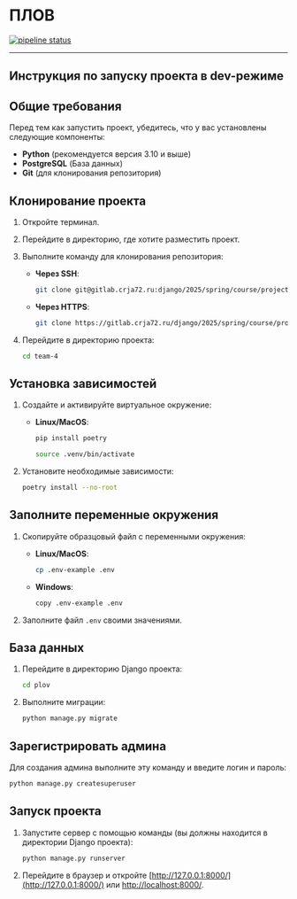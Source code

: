# ПЛОВ

[![pipeline status](https://gitlab.crja72.ru/django/2025/spring/course/projects/team-4/badges/main/pipeline.svg)](https://gitlab.crja72.ru/django/2025/spring/course/projects/team-4/commits/main)

---

## Инструкция по запуску проекта в dev-режиме

## Общие требования

Перед тем как запустить проект, убедитесь, что у вас установлены следующие компоненты:

- **Python** (рекомендуется версия 3.10 и выше)
- **PostgreSQL** (База данных)
- **Git** (для клонирования репозитория)

## Клонирование проекта

1. Откройте терминал.
2. Перейдите в директорию, где хотите разместить проект.
3. Выполните команду для клонирования репозитория:
   - **Через SSH**:

     ```bash
     git clone git@gitlab.crja72.ru:django/2025/spring/course/projects/team-4.git
     ```

   - **Через HTTPS**:

     ```bash
     git clone https://gitlab.crja72.ru/django/2025/spring/course/projects/team-4.git
     ```

4. Перейдите в директорию проекта:

   ```bash
   cd team-4
   ```

## Установка зависимостей

1. Создайте и активируйте виртуальное окружение:
   - **Linux/MacOS**:

     ```bash
     pip install poetry
     ```

     ```bash
     source .venv/bin/activate
     ```

2. Установите необходимые зависимости:

   ```bash
   poetry install --no-root
   ```

## Заполните переменные окружения

1. Скопируйте образцовый файл с переменными окружения:
   - **Linux/MacOS**:

     ```bash
     cp .env-example .env
     ```

   - **Windows**:

     ```bash
     copy .env-example .env
     ```

2. Заполните файл `.env` своими значениями.


## База данных

1. Перейдите в директорию Django проекта:

   ```bash
   cd plov
   ```

2. Выполните миграции:

   ```bash
   python manage.py migrate
   ```

## Зарегистрировать админа

Для создания админа выполните эту команду и введите логин и пароль:

```bash
python manage.py createsuperuser
```

## Запуск проекта

1. Запустите сервер с помощью команды (вы должны находится в директории Django проекта):

   ```bash
   python manage.py runserver
   ```

2. Перейдите в браузер и откройте [http://127.0.0.1:8000/](http://127.0.0.1:8000/)
   или [http://localhost:8000/](http://localhost:8000/).
